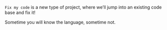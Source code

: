 ``Fix my code`` is a new type of project, where we’ll jump into an existing code base and fix it!

Sometime you will know the language, sometime not.